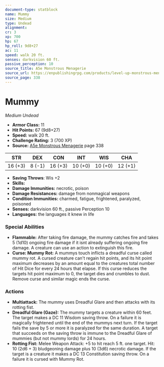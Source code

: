 ```yaml
---
document-type: statblock
name: Mummy
size: Medium
type: Undead
alignment: 
cr: 3
xp: 700
hp: 67
hp_roll: 9d8+27
ac: 11
speed: walk 20 ft.
senses: darkvision 60 ft. 
passive_perception: 10
source_title: A5e Monstrous Menagerie
source_url: https://enpublishingrpg.com/products/level-up-monstrous-menagerie-a5e
source_page: 338
---
```


# Mummy

*Medium* *Undead*

- **Armor Class:** 11
- **Hit Points:** 67 (9d8+27)
- **Speed:** walk 20 ft.
- **Challenge Rating:** 3 (700 XP)
- **Source:** [A5e Monstrous Menagerie](https://enpublishingrpg.com/products/level-up-monstrous-menagerie-a5e) page 338

| STR | DEX | CON | INT | WIS | CHA |
| --- | --- | --- | --- | --- | --- |
| 16 (+3) | 8 (-1) | 16 (+3) | 10 (+0) | 10 (+0) | 12 (+1) |

- **Saving Throws**: Wis +2
- **Skills:** 
- **Damage Immunities:** necrotic, poison
- **Damage Resistances:** damage from nonmagical weapons
- **Condition Immunities:** charmed, fatigue, frightened, paralyzed, poisoned
- **Senses:** darkvision 60 ft., passive Perception 10
- **Languages:** the languages it knew in life

### Special Abilities

- **Flammable:** After taking fire damage, the mummy catches fire and takes 5 (1d10) ongoing fire damage if it isnt already suffering ongoing fire damage. A creature can use an action to extinguish this fire.
- **Curse: Mummy Rot:** A mummys touch inflicts a dreadful curse called mummy rot. A cursed creature can't regain hit points, and its hit point maximum decreases by an amount equal to the creatures total number of Hit Dice for every 24 hours that elapse. If this curse reduces the targets hit point maximum to 0, the target dies and crumbles to dust. Remove curse and similar magic ends the curse.

### Actions

- **Multiattack:** The mummy uses Dreadful Glare and then attacks with its rotting fist.
- **Dreadful Glare (Gaze):** The mummy targets a creature within 60 feet. The target makes a DC 11 Wisdom saving throw. On a failure  it is magically frightened until the end of the mummys next turn. If the target fails the save by 5 or more  it is paralyzed for the same duration. A target that succeeds on the saving throw is immune to the Dreadful Glare of mummies (but not mummy lords) for 24 hours.
- **Rotting Fist:** Melee Weapon Attack: +5 to hit  reach 5 ft.  one target. Hit: 10 (2d6 + 3) bludgeoning damage plus 10 (3d6) necrotic damage. If the target is a creature  it makes a DC 13 Constitution saving throw. On a failure  it is cursed with Mummy Rot.
